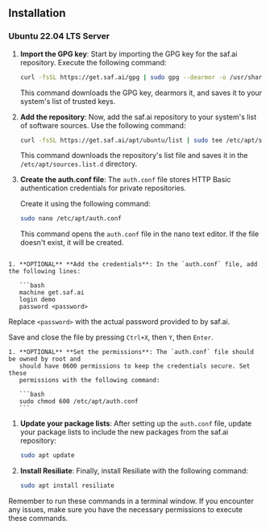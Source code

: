 ## Installation

### Ubuntu 22.04 LTS Server

1. **Import the GPG key**: Start by importing the GPG key for the saf.ai
   repository. Execute the following command:

   ```bash
   curl -fsSL https://get.saf.ai/gpg | sudo gpg --dearmor -o /usr/share/keyrings/saf.ai.gpg
   ```

   This command downloads the GPG key, dearmors it, and saves it to your system's
   list of trusted keys.

1. **Add the repository**: Now, add the saf.ai repository to your system's list
   of software sources. Use the following command:

   ```bash
   curl -fsSL https://get.saf.ai/apt/ubuntu/list | sudo tee /etc/apt/sources.list.d/saf.ai.list
   ```

   This command downloads the repository's list file and saves it in the
   `/etc/apt/sources.list.d` directory.

1. **Create the auth.conf file**: The `auth.conf` file stores HTTP Basic
   authentication credentials for private repositories.

   Create it using the following command:

   ```bash
   sudo nano /etc/apt/auth.conf
   ```

   This command opens the `auth.conf` file in the nano text editor.
   If the file doesn't exist, it will be created.

````admonish optional

1. **OPTIONAL** **Add the credentials**: In the `auth.conf` file, add the following lines:

   ```bash
   machine get.saf.ai
   login demo
   password <password>
````

Replace `<password>` with the actual password provided to by saf.ai.

Save and close the file by pressing `Ctrl+X`, then `Y`, then `Enter`.

````admonish optional
1. **OPTIONAL** **Set the permissions**: The `auth.conf` file should be owned by root and
   should have 0600 permissions to keep the credentials secure. Set these
   permissions with the following command:

   ```bash
   sudo chmod 600 /etc/apt/auth.conf
   ```

````

1. **Update your package lists**: After setting up the `auth.conf` file,
   update your package lists to include the new packages from the saf.ai repository:

   ```bash
   sudo apt update

   ```

1. **Install Resiliate**: Finally, install Resiliate with the following command:

   ```bash
   sudo apt install resiliate
   ```

Remember to run these commands in a terminal window. If you encounter any issues,
make sure you have the necessary permissions to execute these commands.

<!--
### Red Hat Enterprise Linux 8 // CentOS 8 Server

``` bash
curl -s {{#include ../../includes.md:cefs-rhel8-url}} | sudo bash
```

### Ubuntu 20.04 LTS Server

``` bash
curl -s {{#include ../../includes.md:cefs-ubuntu-2004-url}} | sudo bash
```

### This should look something like the following

![cefs download](../../media/1.0.8-rc2/cefs-download.png "cefs download") -->

```

```

